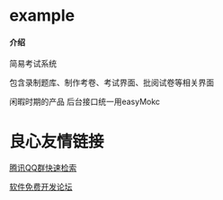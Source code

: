 # example

#### 介绍
简易考试系统

包含录制题库、制作考卷、考试界面、批阅试卷等相关界面

闲暇时期的产品  后台接口统一用easyMokc




 # 良心友情链接

[腾讯QQ群快速检索](http://u.720life.cn/s/8cf73f7c)

[软件免费开发论坛](http://u.720life.cn/s/bbb01dc0)